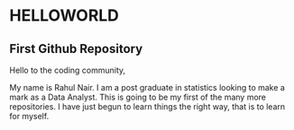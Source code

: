 # HELLOWORLD
First Github Repository
--
Hello to the coding community,

My name is Rahul Nair. I am a post graduate in statistics looking to make a mark as a Data Analyst. This is going to be my first of the many more repositories. I have just begun to learn things the right way, that is to learn for myself.

